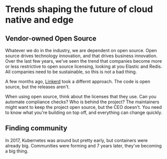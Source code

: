 # Trends shaping the future of cloud native and edge

## Vendor-owned Open Source

Whatever we do in the industry, we are dependent on open source. Open source drives technology innovation,
and that drives business innovation. Over the last few years, we've seen the trend that companies become
more or less restrictive to open source licensing, looking at you Elastic and Redis. All companies need to
be sustainable, so this is not a bad thing.

A few months ago, [Linkerd](https://linkerd.io/) took a differnt approach. The code is open source, but the
releases aren't.

When using open source, think about the licenses that they use. Can you automate compliance checks? Who is
behind the project? The maintainers might want to keep the project open source, but the CEO doesn't. You need
to know what you're building on top off, and everything can change quickly.

## Finding community

In 2017, Kubernetes was around but pretty early, but containers were already big. Communities were forming and
7 years later, they've becoming a big thing.
